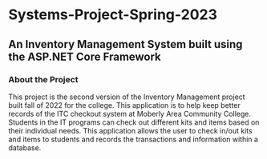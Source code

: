 # Systems-Project-Spring-2023


## An Inventory Management System built using the ASP.NET Core Framework



### About the Project
This project is the second version of the Inventory Management project built fall of 2022 for the college.  This
application is to help keep better records of the ITC checkout system at Moberly Area Community College.  
Students in the IT programs can check out different kits and items based on their individual needs.  This 
application allows the user to check in/out kits and items to students and records the transactions and information
within a database.

